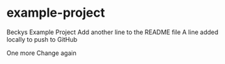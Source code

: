 # example-project
Beckys Example Project
Add another line to the README file 
A line added locally to push to GitHub

One more
Change again